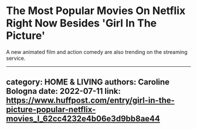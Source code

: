# The Most Popular Movies On Netflix Right Now Besides 'Girl In The Picture'

A new animated film and action comedy are also trending on the streaming service.

---
category: HOME & LIVING
authors: Caroline Bologna
date: 2022-07-11
link: https://www.huffpost.com/entry/girl-in-the-picture-popular-netflix-movies_l_62cc4232e4b06e3d9bb8ae44
---

